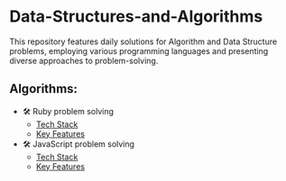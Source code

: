# Data-Structures-and-Algorithms
This repository features daily solutions for Algorithm and Data Structure problems, employing various programming languages and presenting diverse approaches to problem-solving.

## Algorithms:
  - 🛠 Ruby problem solving
    - [Tech Stack](#tech-stack)
    - [Key Features](#key-features)
  - 🛠 JavaScript problem solving
    - [Tech Stack](#tech-stack)
    - [Key Features](#key-features)

